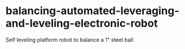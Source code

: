 # balancing-automated-leveraging-and-leveling-electronic-robot
Self leveling platform robot to balance a 1" steel ball
